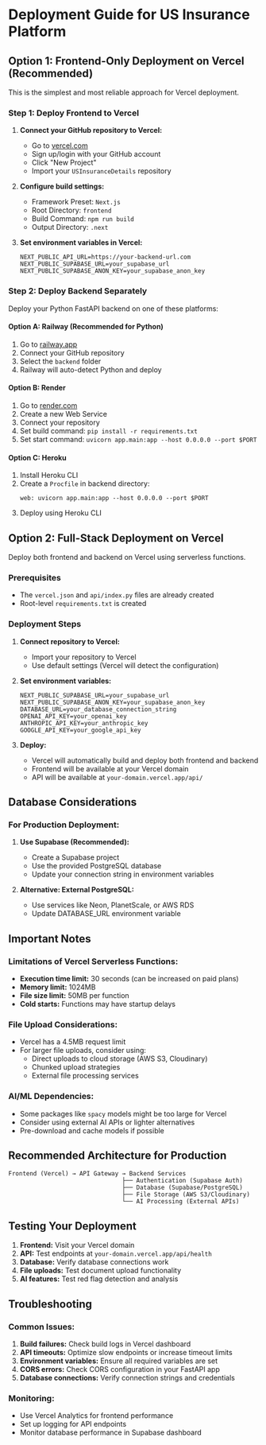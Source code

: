 # Deployment Guide for US Insurance Platform

## Option 1: Frontend-Only Deployment on Vercel (Recommended)

This is the simplest and most reliable approach for Vercel deployment.

### Step 1: Deploy Frontend to Vercel

1. **Connect your GitHub repository to Vercel:**
   - Go to [vercel.com](https://vercel.com)
   - Sign up/login with your GitHub account
   - Click "New Project"
   - Import your `USInsuranceDetails` repository

2. **Configure build settings:**
   - Framework Preset: `Next.js`
   - Root Directory: `frontend`
   - Build Command: `npm run build`
   - Output Directory: `.next`

3. **Set environment variables in Vercel:**
   ```
   NEXT_PUBLIC_API_URL=https://your-backend-url.com
   NEXT_PUBLIC_SUPABASE_URL=your_supabase_url
   NEXT_PUBLIC_SUPABASE_ANON_KEY=your_supabase_anon_key
   ```

### Step 2: Deploy Backend Separately

Deploy your Python FastAPI backend on one of these platforms:

#### Option A: Railway (Recommended for Python)
1. Go to [railway.app](https://railway.app)
2. Connect your GitHub repository
3. Select the `backend` folder
4. Railway will auto-detect Python and deploy

#### Option B: Render
1. Go to [render.com](https://render.com)
2. Create a new Web Service
3. Connect your repository
4. Set build command: `pip install -r requirements.txt`
5. Set start command: `uvicorn app.main:app --host 0.0.0.0 --port $PORT`

#### Option C: Heroku
1. Install Heroku CLI
2. Create a `Procfile` in backend directory:
   ```
   web: uvicorn app.main:app --host 0.0.0.0 --port $PORT
   ```
3. Deploy using Heroku CLI

## Option 2: Full-Stack Deployment on Vercel

Deploy both frontend and backend on Vercel using serverless functions.

### Prerequisites
- The `vercel.json` and `api/index.py` files are already created
- Root-level `requirements.txt` is created

### Deployment Steps

1. **Connect repository to Vercel:**
   - Import your repository to Vercel
   - Use default settings (Vercel will detect the configuration)

2. **Set environment variables:**
   ```
   NEXT_PUBLIC_SUPABASE_URL=your_supabase_url
   NEXT_PUBLIC_SUPABASE_ANON_KEY=your_supabase_anon_key
   DATABASE_URL=your_database_connection_string
   OPENAI_API_KEY=your_openai_key
   ANTHROPIC_API_KEY=your_anthropic_key
   GOOGLE_API_KEY=your_google_api_key
   ```

3. **Deploy:**
   - Vercel will automatically build and deploy both frontend and backend
   - Frontend will be available at your Vercel domain
   - API will be available at `your-domain.vercel.app/api/`

## Database Considerations

### For Production Deployment:

1. **Use Supabase (Recommended):**
   - Create a Supabase project
   - Use the provided PostgreSQL database
   - Update your connection string in environment variables

2. **Alternative: External PostgreSQL:**
   - Use services like Neon, PlanetScale, or AWS RDS
   - Update DATABASE_URL environment variable

## Important Notes

### Limitations of Vercel Serverless Functions:
- **Execution time limit:** 30 seconds (can be increased on paid plans)
- **Memory limit:** 1024MB
- **File size limit:** 50MB per function
- **Cold starts:** Functions may have startup delays

### File Upload Considerations:
- Vercel has a 4.5MB request limit
- For larger file uploads, consider using:
  - Direct uploads to cloud storage (AWS S3, Cloudinary)
  - Chunked upload strategies
  - External file processing services

### AI/ML Dependencies:
- Some packages like `spacy` models might be too large for Vercel
- Consider using external AI APIs or lighter alternatives
- Pre-download and cache models if possible

## Recommended Architecture for Production

```
Frontend (Vercel) → API Gateway → Backend Services
                                ├── Authentication (Supabase Auth)
                                ├── Database (Supabase/PostgreSQL)
                                ├── File Storage (AWS S3/Cloudinary)
                                └── AI Processing (External APIs)
```

## Testing Your Deployment

1. **Frontend:** Visit your Vercel domain
2. **API:** Test endpoints at `your-domain.vercel.app/api/health`
3. **Database:** Verify database connections work
4. **File uploads:** Test document upload functionality
5. **AI features:** Test red flag detection and analysis

## Troubleshooting

### Common Issues:
1. **Build failures:** Check build logs in Vercel dashboard
2. **API timeouts:** Optimize slow endpoints or increase timeout limits
3. **Environment variables:** Ensure all required variables are set
4. **CORS errors:** Check CORS configuration in your FastAPI app
5. **Database connections:** Verify connection strings and credentials

### Monitoring:
- Use Vercel Analytics for frontend performance
- Set up logging for API endpoints
- Monitor database performance in Supabase dashboard
